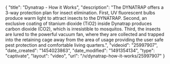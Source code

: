 {
    "title": "Dynatrap - How it Works",
    "description": "The DYNATRAP offers a 3-way protection plan for insect elimination. First, UV fluorescent bulbs produce warm light to attract insects to the DYNATRAP. Second, an exclusive coating of titanium dioxide (TiO2) inside Dynatrap produces carbon dioxide (CO2), which is irresistible to mosquitos. Third, the insects are lured to the powerful vacuum fan, where they are collected and trapped into the retaining cage away from the area of usage providing the user safe pest protection and comfortable living quarters.",
    "videoid": "25997907",
    "date_created": "1454023863",
    "date_modified": "1491354134",
    "type": "captivate",
    "layout": "video",
    "url": "\/v\/dynatrap-how-it-works\/25997907"
}